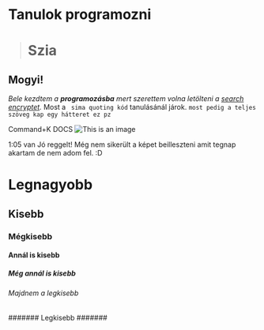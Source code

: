 # Tanulok programozni #
># Szia # 
## Mogyi! ##

*Bele kezdtem a **programozásba** mert szerettem volna letölteni a [search encryptet](https://www.searchencrypt.com/home).*
Most a ` sima quoting kód` tanulásánál járok. 
```most pedig a teljes szöveg kap egy hátteret ez pz```

Command+K 
DOCS
![This is an image](https://www.dreamstime.com/smiling-girl-sitting-laptop-learning-coding-cute-web-design-vector-illustration-isolated-white-background-bunner-image136584574#_)

1:05 van Jó reggelt!
Még nem sikerült a képet beilleszteni amit tegnap akartam de nem adom fel. :D 
# Legnagyobb # 
## Kisebb ## 
### Mégkisebb ###
#### Annál is kisebb #### 
##### Még annál is kisebb #####
###### Majdnem a legkisebb ######
####### Legkisebb #######
